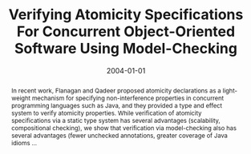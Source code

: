 ---
title: "Verifying Atomicity Specifications For Concurrent Object-Oriented Software Using Model-Checking"
abstract: "In recent work, Flanagan and Qadeer proposed atomicity declarations as a light-weight mechanism for specifying non-interference properties in concurrent programming languages such as Java, and they provided a type and effect system to verify atomicity properties. While verification of atomicity specifications via a static type system has several advantages (scalability, compositional checking), we show that verification via model-checking also has several advantages (fewer unchecked annotations, greater coverage of Java idioms …"
date: 2004-01-01
venue: "Verification, Model Checking, and Abstract Interpretation, 5th International Conference, VMCAI 2004, Venice, Italy, January 11-13, 2004, Proceedings"
paperurl: https://link.springer.com/chapter/10.1007/978-3-540-24622-0_16
authors: "John Hatcliff, Robby and Matthew B. Dwyer"
awards: ""
---